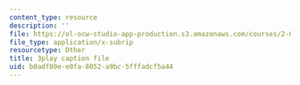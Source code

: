 ```yaml
---
content_type: resource
description: ''
file: https://ol-ocw-studio-app-production.s3.amazonaws.com/courses/2-003sc-engineering-dynamics-fall-2011/b0adf80ee0fa8052a9bc5fffadcf5a44_Ze5nqLIYUMc.srt
file_type: application/x-subrip
resourcetype: Other
title: 3play caption file
uid: b0adf80e-e0fa-8052-a9bc-5fffadcf5a44
---
```

